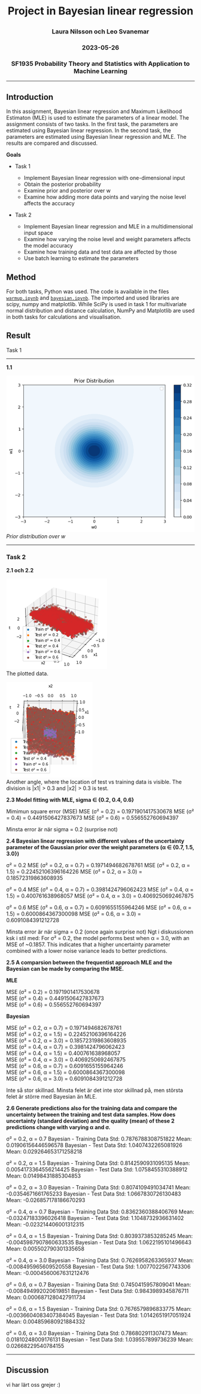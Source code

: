 # <p style="text-align: center;">Project in Bayesian linear regression</p>
### <p style="text-align: center;">Laura Nilsson och Leo Svanemar</p>
### <p style="text-align: center;">2023-05-26</p>
### <p style="text-align: center;">SF1935 Probability Theory and Statistics with Application to Machine Learning</p>
____

## Introduction
In this assignment, Bayesian linear regression and Maximum Likelihood Estimaton (MLE) is used to estimate the parameters of a linear model. The assignment consists of two tasks. In the first task, the parameters are estimated using Bayesian linear regression. In the second task, the parameters are estimated using Bayesian linear regression and MLE. The results are compared and discussed.

**Goals**

- Task 1
  - Implement Bayesian linear regression with one-dimensional input
  - Obtain the posterior probability
  - Examine prior and posterior over w
  - Examine how adding more data points and varying the noise level affects the accuracy

- Task 2
  - Implement Bayesian linear regression and MLE in a multidimensional input space
  - Examine how varying the noise level and weight parameters affects the model accuracy
  - Examine how training data and test data are affected by those
  - Use batch learning to estimate the parameters



## Method
For both tasks, Python was used. The code is available in the files [`warmup.ipynb`](https://github.com/laurani02/bayesian-project/blob/main/warmup.ipynb) and [`bayesian.ipynb`](https://github.com/laurani02/bayesian-project/blob/main/bayesian.ipynb). The imported and used libraries are scipy, numpy and matplotlib. While SciPy is used in task 1 for multivariate normal distribution and distance calculation, NumPy and Matplotlib are used in both tasks for calculations and visualisation.

## Result
Task 1
____
**1.1**

![Task 1.1](1.1.png) </br>
*Prior distribution over w*

____

### Task 2


**2.1 och 2.2**  
  
![The plotted data](plot1.png)  
The plotted data. 
  
![Another angle, where the location of test vs training data is visible ](plot2.png)   
Another angle, where the location of test vs training data is visible. The division is |x1| > 0.3 and |x2| > 0.3 is test.

**2.3 Model fitting with MLE, sigma ∈ {0.2, 0.4, 0.6}**


Mimimun square error (MSE)
MSE (σ² = 0.2) = 0.1971901417530678
MSE (σ² = 0.4) = 0.4491506427837673
MSE (σ² = 0.6) = 0.556552760694397

Minsta error är när sigma = 0.2 (surprise not)

**2.4 Bayesian linear regression with different values of the uncertainty parameter of the Gaussian prior over the weight parameters (α ∈ {0.7, 1.5, 3.0})**
  
σ² = 0.2
MSE (σ² = 0.2, α = 0.7) = 0.1971494682678761
MSE (σ² = 0.2, α = 1.5) = 0.22452106396164226
MSE (σ² = 0.2, α = 3.0) = 0.18572319863608935
  
σ² = 0.4
MSE (σ² = 0.4, α = 0.7) = 0.3981424796062423
MSE (σ² = 0.4, α = 1.5) = 0.400761638968057
MSE (σ² = 0.4, α = 3.0) = 0.4069250692467875
  
σ² = 0.6
MSE (σ² = 0.6, α = 0.7) = 0.6091655155964246
MSE (σ² = 0.6, α = 1.5) = 0.6000864367300098
MSE (σ² = 0.6, α = 3.0) = 0.6091084391212728

Minsta error är när sigma = 0.2 (once again surprise not) 
Ngt i diskussionen ksk i stil med: For σ² = 0.2, the model performs best when α = 3.0, with an MSE of ~0.1857. This indicates that a higher uncertainty parameter combined with a lower noise variance leads to better predictions. 

**2.5 A comparsion between the frequentist approach MLE and the Bayesian can be made by comparing the MSE.**


**MLE**

MSE (σ² = 0.2) = 0.1971901417530678  
MSE (σ² = 0.4) = 0.4491506427837673  
MSE (σ² = 0.6) = 0.556552760694397  

**Bayesian**

MSE (σ² = 0.2, α = 0.7) = 0.1971494682678761  
MSE (σ² = 0.2, α = 1.5) = 0.22452106396164226  
MSE (σ² = 0.2, α = 3.0) = 0.18572319863608935  
MSE (σ² = 0.4, α = 0.7) = 0.3981424796062423  
MSE (σ² = 0.4, α = 1.5) = 0.400761638968057  
MSE (σ² = 0.4, α = 3.0) = 0.4069250692467875  
MSE (σ² = 0.6, α = 0.7) = 0.6091655155964246  
MSE (σ² = 0.6, α = 1.5) = 0.6000864367300098  
MSE (σ² = 0.6, α = 3.0) = 0.6091084391212728  
  
Inte så stor skillnad. 
Minsta felet är det inte stor skillnad på, men största felet är större med Bayesian än MLE.

**2.6 Generate predictions also for the training data and compare the uncertainty between the training and test data samples. How does uncertainty (standard deviation) and the quality (mean) of these 2 predictions change with varying α and σ.**

σ² = 0.2, α = 0.7
Bayesian - Training Data
Std: 0.7876788308751822
Mean: 0.01906156446596578
Bayesian - Test Data
Std: 1.0407432265081926
Mean: 0.029264653171258218

σ² = 0.2, α = 1.5
Bayesian - Training Data
Std: 0.8142590931095135
Mean: 0.0054173364556214425
Bayesian - Test Data
Std: 1.0758455310388912
Mean: 0.01498431885304853

σ² = 0.2, α = 3.0
Bayesian - Training Data
Std: 0.8074109491034741
Mean: -0.0354671661765233
Bayesian - Test Data
Std: 1.0667830726130483
Mean: -0.026857178186670293

σ² = 0.4, α = 0.7
Bayesian - Training Data
Std: 0.8362360388406769
Mean: -0.03247183396026418
Bayesian - Test Data
Std: 1.1048732936631402
Mean: -0.023214406001312315

σ² = 0.4, α = 1.5
Bayesian - Training Data
Std: 0.8039373853285245
Mean: -0.0045987907860633535
Bayesian - Test Data
Std: 1.0622195101496643
Mean: 0.005502790301335658

σ² = 0.4, α = 3.0
Bayesian - Training Data
Std: 0.7626958263365937
Mean: -0.008495965609520558
Bayesian - Test Data
Std: 1.0077022567743306
Mean: -0.0004560067631212476

σ² = 0.6, α = 0.7
Bayesian - Training Data
Std: 0.7450415957809041
Mean: -0.008494992020619851
Bayesian - Test Data
Std: 0.9843989345876711
Mean: 0.0006871280427911734

σ² = 0.6, α = 1.5
Bayesian - Training Data
Std: 0.7676579896833775
Mean: -0.0036604083407384045
Bayesian - Test Data
Std: 1.0142651917051924
Mean: 0.004859680921884332

σ² = 0.6, α = 3.0
Bayesian - Training Data
Std: 0.786802911307473
Mean: 0.01810248009176131
Bayesian - Test Data
Std: 1.039557899736239
Mean: 0.02668229540784155



____

## Discussion

vi har lärt oss grejer :)

